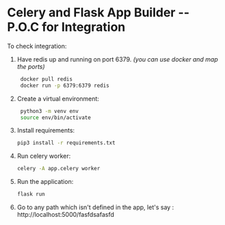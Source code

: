 # Celery and Flask App Builder -- P.O.C for Integration

To check integration:
1. Have redis up and running on port 6379. *(you can use docker and map the ports)*
   ```bash
    docker pull redis
    docker run -p 6379:6379 redis
   ```
2. Create a virtual environment:
   ```bash
    python3 -m venv env
    source env/bin/activate
   ````
3. Install requirements:
    ```bash
    pip3 install -r requirements.txt
    ```
4. Run celery worker:
    ```bash
    celery -A app.celery worker
    ```
5. Run the application:
    ```bash
    flask run
    ```
6. Go to any path which isn't defined in the app, let's say : http://localhost:5000/fasfdsafasfd